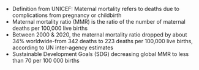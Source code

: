 - Definition from UNICEF: Maternal mortality refers to deaths due to complications from pregnancy or childbirth
- Maternal mortality ratio (MMR) is the ratio of the number of maternal deaths per 100,000 live births
- Between 2000 & 2020, the maternal mortality ratio dropped by about 34% worldwide-from 342 deaths to 223 deaths per 100,000 live births, according to UN inter-agency estimates
- Sustainable Development Goals (SDG) decreasing global MMR to less than 70 per 100 000 births
